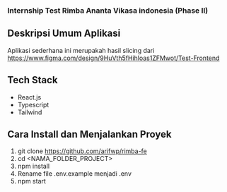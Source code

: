 ### Internship Test Rimba Ananta Vikasa indonesia (Phase II)

## Deskripsi Umum Aplikasi
Aplikasi sederhana ini merupakah hasil slicing dari https://www.figma.com/design/9HuVth5fHihloas1ZFMwot/Test-Frontend

## Tech Stack
- React.js
- Typescript
- Tailwind

## Cara Install dan Menjalankan Proyek
1. git clone https://github.com/arifwp/rimba-fe
2. cd <NAMA_FOLDER_PROJECT>
3. npm install
4. Rename file .env.example menjadi .env
5. npm start


